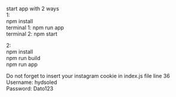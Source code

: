 start app with 2 ways <br>
1:<br>
npm install<br>
terminal 1: npm run app <br>
terminal 2: npm start<br>

2: <br>
npm install<br>
npm run build<br>
npm run app<br>

Do not forget to insert your instagram cookie in index.js file line 36
Username: hydsoled<br>
Password: Dato123